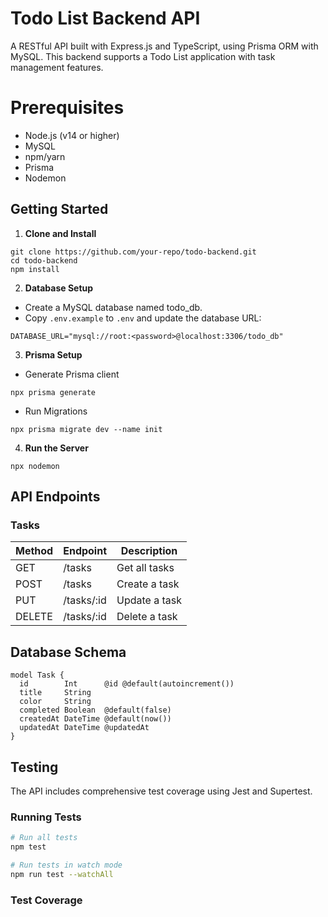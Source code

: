 # Todo List Backend API

A RESTful API built with Express.js and TypeScript, using Prisma ORM with MySQL. This backend supports a Todo List application with task management features.

# Prerequisites

- Node.js (v14 or higher)
- MySQL
- npm/yarn
- Prisma
- Nodemon

## Getting Started

1. **Clone and Install**

```
git clone https://github.com/your-repo/todo-backend.git
cd todo-backend
npm install
```

2. **Database Setup**

- Create a MySQL database named todo_db.
- Copy `.env.example` to `.env` and update the database URL:

```
DATABASE_URL="mysql://root:<password>@localhost:3306/todo_db"
```

3. **Prisma Setup**

- Generate Prisma client

```
npx prisma generate
```

- Run Migrations

```
npx prisma migrate dev --name init
```

4. **Run the Server**

```
npx nodemon
```

## API Endpoints

### Tasks

| Method | Endpoint   | Description   |
| ------ | ---------- | ------------- |
| GET    | /tasks     | Get all tasks |
| POST   | /tasks     | Create a task |
| PUT    | /tasks/:id | Update a task |
| DELETE | /tasks/:id | Delete a task |

## Database Schema

```
model Task {
  id        Int      @id @default(autoincrement())
  title     String
  color     String
  completed Boolean  @default(false)
  createdAt DateTime @default(now())
  updatedAt DateTime @updatedAt
}
```

## Testing

The API includes comprehensive test coverage using Jest and Supertest.

### Running Tests

```bash
# Run all tests
npm test

# Run tests in watch mode
npm run test --watchAll
```

### Test Coverage
